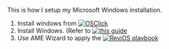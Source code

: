 This is how I setup my Microsoft Windows installation.

1. Install windows from [![OSClick](https://img.shields.io/badge/OSClick-purple)](https://os.click/en)
2. Install Windows. (Refer to [![this guide](https://img.shields.io/badge/This_guide-red)](https://rtech.support/installations/install-11/)
3. Use AME Wizard to apply the [![ReviOS playbook](https://img.shields.io/badge/Revi_OS-red)](https://revi.cc)


